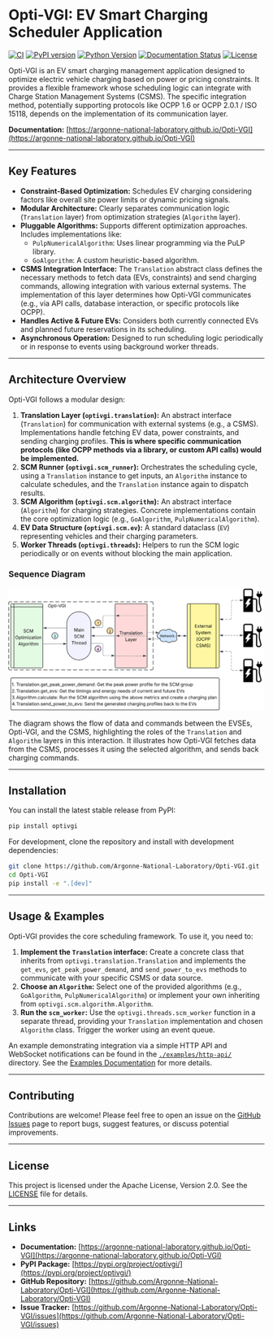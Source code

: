 # Opti-VGI: EV Smart Charging Scheduler Application

[![CI](https://github.com/Argonne-National-Laboratory/Opti-VGI/actions/workflows/python.yml/badge.svg)](https://github.com/Argonne-National-Laboratory/Opti-VGI/actions/workflows/python.yml)
[![PyPI version](https://badge.fury.io/py/optivgi.svg)](https://badge.fury.io/py/optivgi)
[![Python Version](https://img.shields.io/pypi/pyversions/optivgi.svg)](https://pypi.org/project/optivgi/)
[![Documentation Status](https://img.shields.io/badge/docs-latest-blue.svg)](https://argonne-national-laboratory.github.io/Opti-VGI)
[![License](https://img.shields.io/badge/License-Apache_2.0-blue.svg)](https://github.com/Argonne-National-Laboratory/Opti-VGI/blob/main/LICENSE)

Opti-VGI is an EV smart charging management application designed to optimize electric vehicle charging based on power or pricing constraints. It provides a flexible framework whose scheduling logic can integrate with Charge Station Management Systems (CSMS). The specific integration method, potentially supporting protocols like OCPP 1.6 or OCPP 2.0.1 / ISO 15118, depends on the implementation of its communication layer.

**Documentation:** [https://argonne-national-laboratory.github.io/Opti-VGI](https://argonne-national-laboratory.github.io/Opti-VGI)

---

## Key Features

*   **Constraint-Based Optimization:** Schedules EV charging considering factors like overall site power limits or dynamic pricing signals.
*   **Modular Architecture:** Clearly separates communication logic (`Translation` layer) from optimization strategies (`Algorithm` layer).
*   **Pluggable Algorithms:** Supports different optimization approaches. Includes implementations like:
    *   `PulpNumericalAlgorithm`: Uses linear programming via the PuLP library.
    *   `GoAlgorithm`: A custom heuristic-based algorithm.
*   **CSMS Integration Interface:** The `Translation` abstract class defines the necessary methods to fetch data (EVs, constraints) and send charging commands, allowing integration with various external systems. The implementation of this layer determines how Opti-VGI communicates (e.g., via API calls, database interaction, or specific protocols like OCPP).
*   **Handles Active & Future EVs:** Considers both currently connected EVs and planned future reservations in its scheduling.
*   **Asynchronous Operation:** Designed to run scheduling logic periodically or in response to events using background worker threads.

---

## Architecture Overview

Opti-VGI follows a modular design:

1.  **Translation Layer (`optivgi.translation`):** An abstract interface (`Translation`) for communication with external systems (e.g., a CSMS). Implementations handle fetching EV data, power constraints, and sending charging profiles. **This is where specific communication protocols (like OCPP methods via a library, or custom API calls) would be implemented.**
2.  **SCM Runner (`optivgi.scm_runner`):** Orchestrates the scheduling cycle, using a `Translation` instance to get inputs, an `Algorithm` instance to calculate schedules, and the `Translation` instance again to dispatch results.
3.  **SCM Algorithm (`optivgi.scm.algorithm`):** An abstract interface (`Algorithm`) for charging strategies. Concrete implementations contain the core optimization logic (e.g., `GoAlgorithm`, `PulpNumericalAlgorithm`).
4.  **EV Data Structure (`optivgi.scm.ev`):** A standard dataclass (`EV`) representing vehicles and their charging parameters.
5.  **Worker Threads (`optivgi.threads`):** Helpers to run the SCM logic periodically or on events without blocking the main application.

### Sequence Diagram

![Sequence Diagram](docs/source/_static/sequence-diagram.svg)

The diagram shows the flow of data and commands between the EVSEs, Opti-VGI, and the CSMS, highlighting the roles of the ``Translation`` and ``Algorithm`` layers in this interaction.
It illustrates how Opti-VGI fetches data from the CSMS, processes it using the selected algorithm, and sends back charging commands.

---

## Installation

You can install the latest stable release from PyPI:

```bash
pip install optivgi
```

For development, clone the repository and install with development dependencies:

```bash
git clone https://github.com/Argonne-National-Laboratory/Opti-VGI.git
cd Opti-VGI
pip install -e ".[dev]"
```

---

## Usage & Examples

Opti-VGI provides the core scheduling framework. To use it, you need to:

1.  **Implement the `Translation` interface:** Create a concrete class that inherits from `optivgi.translation.Translation` and implements the `get_evs`, `get_peak_power_demand`, and `send_power_to_evs` methods to communicate with your specific CSMS or data source.
2.  **Choose an `Algorithm`:** Select one of the provided algorithms (e.g., `GoAlgorithm`, `PulpNumericalAlgorithm`) or implement your own inheriting from `optivgi.scm.algorithm.Algorithm`.
3.  **Run the `scm_worker`:** Use the `optivgi.threads.scm_worker` function in a separate thread, providing your `Translation` implementation and chosen `Algorithm` class. Trigger the worker using an event queue.

An example demonstrating integration via a simple HTTP API and WebSocket notifications can be found in the [`./examples/http-api/`](./examples/http-api/) directory. See the [Examples Documentation](https://argonne-national-laboratory.github.io/Opti-VGI/examples/index.html) for more details.

---

## Contributing

Contributions are welcome! Please feel free to open an issue on the [GitHub Issues](https://github.com/Argonne-National-Laboratory/Opti-VGI/issues) page to report bugs, suggest features, or discuss potential improvements.

---

## License

This project is licensed under the Apache License, Version 2.0. See the [LICENSE](./LICENSE) file for details.

---

## Links

*   **Documentation:** [https://argonne-national-laboratory.github.io/Opti-VGI](https://argonne-national-laboratory.github.io/Opti-VGI)
*   **PyPI Package:** [https://pypi.org/project/optivgi/](https://pypi.org/project/optivgi/)
*   **GitHub Repository:** [https://github.com/Argonne-National-Laboratory/Opti-VGI](https://github.com/Argonne-National-Laboratory/Opti-VGI)
*   **Issue Tracker:** [https://github.com/Argonne-National-Laboratory/Opti-VGI/issues](https://github.com/Argonne-National-Laboratory/Opti-VGI/issues)
